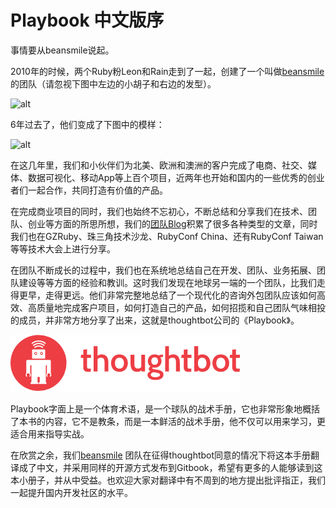 # Playbook 中文版序

事情要从beansmile说起。

2010年的时候，两个Ruby粉Leon和Rain走到了一起，创建了一个叫做[beansmile](http://www.beansmile.com/) 的团队（请忽视下图中左边的小胡子和右边的发型）。

![alt](http://beantalk.net/static/upload/201610/oi7rEu6vBF1gLedZP3ah1foh.jpg)

6年过去了，他们变成了下图中的模样：

![alt](http://beantalk.net/static/upload/201610/S8XRUkrMmvzk1BhEZFamBzRY.jpg)

在这几年里，我们和小伙伴们为北美、欧洲和澳洲的客户完成了电商、社交、媒体、数据可视化、移动App等上百个项目，近两年也开始和国内的一些优秀的创业者们一起合作，共同打造有价值的产品。

在完成商业项目的同时，我们也始终不忘初心，不断总结和分享我们在技术、团队、创业等方面的所思所想，我们的[团队Blog](http://www.beansmile.com/blog)积累了很多各种类型的文章，同时我们也在GZRuby、珠三角技术沙龙、RubyConf China、还有RubyConf Taiwan等等技术大会上进行分享。

在团队不断成长的过程中，我们也在系统地总结自己在开发、团队、业务拓展、团队建设等等方面的经验和教训。这时我们发现在地球另一端的一个团队，比我们走得更早，走得更远。他们非常完整地总结了一个现代化的咨询外包团队应该如何高效、高质量地完成客户项目，如何打造自己的产品，如何招揽和自己团队气味相投的成员，并非常方地分享了出来，这就是thoughtbot公司的《Playbook》。

![](/assets/import.png)

Playbook字面上是一个体育术语，是一个球队的战术手册，它也非常形象地概括了本书的内容，它不是教条，而是一本鲜活的战术手册，他不仅可以用来学习，更适合用来指导实战。

在欣赏之余，我们[beansmile](http://www.beansmile.com/) 团队在征得thoughtbot同意的情况下将这本手册翻译成了中文，并采用同样的开源方式发布到Gitbook，希望有更多的人能够读到这本小册子，并从中受益。也欢迎大家对翻译中有不周到的地方提出批评指正，我们一起提升国内开发社区的水平。

